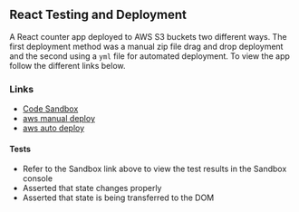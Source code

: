 
## React Testing and Deployment
A React counter app deployed to AWS S3 buckets two different ways. The first deployment method was a manual zip file drag and drop deployment and the second using a `yml` file for automated deployment. To view the app follow the different links below.

### Links
* [Code Sandbox](https://codesandbox.io/s/427nv579k7)
* [aws manual deploy](http://lab27-manual-bucket.s3-website-us-east-1.amazonaws.com/#)
* [aws auto deploy](http://reacttestingbucket-reacttestingbucket-k6hkjc0f0tkh.s3-website-us-east-1.amazonaws.com/#)

#### Tests
* Refer to the Sandbox link above to view the test results in the Sandbox console
* Asserted that state changes properly
* Asserted that state is being transferred to the DOM

